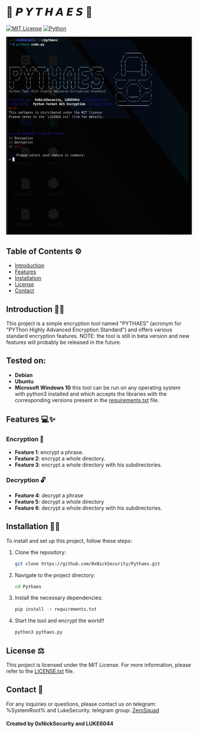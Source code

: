 # 🥇 𝙋 𝙔 𝙏 𝙃 𝘼 𝙀 𝙎 🥇

[![MIT License](https://img.shields.io/badge/License-MIT-blue.svg)](LICENSE.txt) [![Python](https://img.shields.io/badge/Python-3.9-blue.svg)](https://www.python.org/downloads/release/python-390/)


![Example Image](images/pythaes.png)


## Table of Contents ⚙

- [Introduction](#introduction)
- [Features](#features)
- [Installation](#installation)
- [License](#license)
- [Contact](#contact)

## Introduction 🌠🌠

This project is a simple encryption tool named "PYTHAES" (acronym for "PYThon Highly Advanced Encryption Standard") and offers various standard encryption features.
NOTE: the tool is still in beta version and new features will probably be released in the future.

## Tested on:
- **Debian**
- **Ubuntu**
- **Microsoft Windows 10**
this tool can be run on any operating system with python3 installed and which accepts the libraries with the corresponding versions present in the [requirements.txt](requirements.txt) file.

## Features 💻✨

### Encryption 🔐
- **Feature 1**: encrypt a phrase.
- **Feature 2**: encrypt a whole directory.
- **Feature 3**: encrypt a whole directory with his subdirectories.

### Decryption 🔓
- **Feature 4**: decrypt a phrase
- **Feature 5**: decrypt a whole directory
- **Feature 6**: decrypt a whole directory with his subdirectories.

## Installation 🚀🚀

To install and set up this project, follow these steps:

1. Clone the repository:
    ```sh
    git clone https://github.com/0xNickSecurity/Pythaes.git
    ```
2. Navigate to the project directory:
    ```sh
    cd Pythaes
    ```
3. Install the necessary dependencies:
    ```sh
    pip install -r requirements.txt
    ```
4. Start the tool and encrypt the world!!
    ```sh
    python3 pythaes.py
    ```
    
## License ⚖️

This project is licensed under the MIT License. For more information, please refer to the [LICENSE.txt](LICENSE.txt) file.

## Contact 📱

For any inquiries or questions, please contact us on telegram: %SystemRoot% and LukeSecurity.
telegram group: [ZeroSquad](https://t.me/+nFBMi1IISikzMGZk)

#### Created by 0xNickSecurity and LUKE6044 
